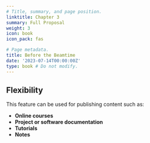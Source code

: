 ```yaml
---
# Title, summary, and page position.
linktitle: Chapter 3
summary: Full Proposal
weight: 3
icon: book
icon_pack: fas

# Page metadata.
title: Before the Beamtime
date: '2023-07-14T00:00:00Z'
type: book # Do not modify.
---
```




## Flexibility

This feature can be used for publishing content such as:

- **Online courses**
- **Project or software documentation**
- **Tutorials**
- **Notes**
